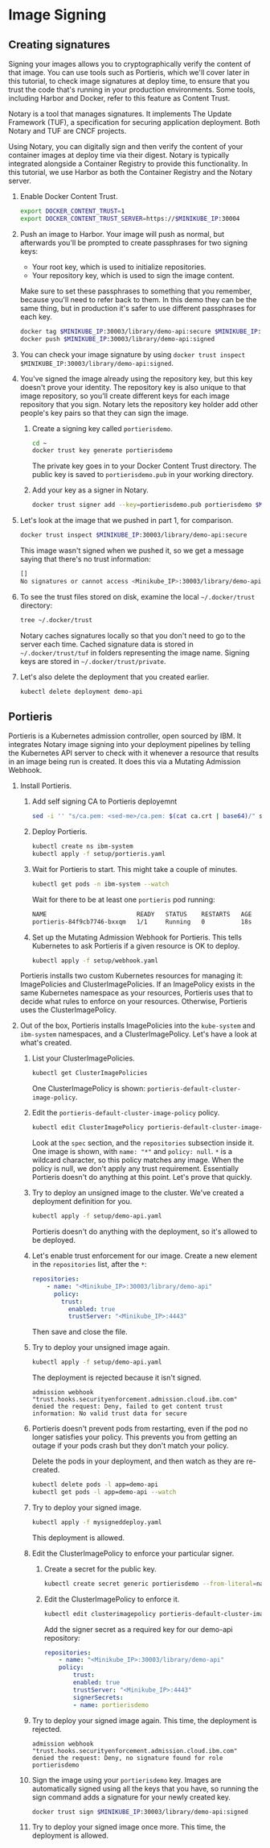 # Image Signing

## Creating signatures

Signing your images allows you to cryptographically verify the content of that image. You can use tools such as Portieris, which we'll cover later in this tutorial, to check image signatures at deploy time, to ensure that you trust the code that's running in your production environments. Some tools, including Harbor and Docker, refer to this feature as Content Trust.

Notary is a tool that manages signatures. It implements The Update Framework (TUF), a specification for securing application deployment. Both Notary and TUF are CNCF projects.

Using Notary, you can digitally sign and then verify the content of your container images at deploy time via their digest. Notary is typically integrated alongside a Container Registry to provide this functionality. In this tutorial, we use Harbor as both the Container Registry and the Notary server.

1. Enable Docker Content Trust.
    ```bash
    export DOCKER_CONTENT_TRUST=1
    export DOCKER_CONTENT_TRUST_SERVER=https://$MINIKUBE_IP:30004
    ```

2. Push an image to Harbor. Your image will push as normal, but afterwards you'll be prompted to create passphrases for two signing keys:
    - Your root key, which is used to initialize repositories.
    - Your repository key, which is used to sign the image content.

    Make sure to set these passphrases to something that you remember, because you'll need to refer back to them. In this demo they can be the same thing, but in production it's safer to use different passphrases for each key.

    ```bash
    docker tag $MINIKUBE_IP:30003/library/demo-api:secure $MINIKUBE_IP:30003/library/demo-api:signed
    docker push $MINIKUBE_IP:30003/library/demo-api:signed
    ```

3. You can check your image signature by using `docker trust inspect $MINIKUBE_IP:30003/library/demo-api:signed`.

4. You've signed the image already using the repository key, but this key doesn't prove your identity. The repository key is also unique to that image repository, so you'll create different keys for each image repository that you sign. Notary lets the repository key holder add other people's key pairs so that they can sign the image.

    1. Create a signing key called `portierisdemo`.
        ```bash
        cd ~
        docker trust key generate portierisdemo
        ```
        The private key goes in to your Docker Content Trust directory. The public key is saved to `portierisdemo.pub` in your working directory.

    2. Add your key as a signer in Notary.
        ```bash
        docker trust signer add --key=portierisdemo.pub portierisdemo $MINIKUBE_IP:30003/library/demo-api
        ```

5. Let's look at the image that we pushed in part 1, for comparison.

    ```bash
    docker trust inspect $MINIKUBE_IP:30003/library/demo-api:secure
    ```

    This image wasn't signed when we pushed it, so we get a message saying that there's no trust information:

    ```bash
    []
    No signatures or cannot access <Minikube_IP>:30003/library/demo-api:secure
    ```

6. To see the trust files stored on disk, examine the local `~/.docker/trust` directory:
    ```bash
    tree ~/.docker/trust
    ```

    Notary caches signatures locally so that you don't need to go to the server each time. Cached signature data is stored in `~/.docker/trust/tuf` in folders representing the image name. Signing keys are stored in `~/.docker/trust/private`.

7. Let's also delete the deployment that you created earlier.
    ```bash
    kubectl delete deployment demo-api
    ```

## Portieris

Portieris is a Kubernetes admission controller, open sourced by IBM. It integrates Notary image signing into your deployment pipelines by telling the Kubernetes API server to check with it whenever a resource that results in an image being run is created. It does this via a Mutating Admission Webhook.

1. Install Portieris.

    1. Add self signing CA to Portieris deployemnt
        ```bash
        sed -i '' "s/ca.pem: <sed-me>/ca.pem: $(cat ca.crt | base64)/" setup/portieris.yaml
        ```

    2. Deploy Portieris.
        ```bash
        kubectl create ns ibm-system
        kubectl apply -f setup/portieris.yaml
        ```

    3. Wait for Portieris to start. This might take a couple of minutes.
        ```bash
        kubectl get pods -n ibm-system --watch
        ```

        Wait for there to be at least one `portieris` pod running:
        ```bash
        NAME                         READY   STATUS    RESTARTS   AGE
        portieris-84f9cb7746-bxxqm   1/1     Running   0          18s
        ```

    4. Set up the Mutating Admission Webhook for Portieris. This tells Kubernetes to ask Portieris if a given resource is OK to deploy.
        ```bash
        kubectl apply -f setup/webhook.yaml
        ```

    Portieris installs two custom Kubernetes resources for managing it: ImagePolicies and ClusterImagePolicies. If an ImagePolicy exists in the same Kubernetes namespace as your resources, Portieris uses that to decide what rules to enforce on your resources. Otherwise, Portieris uses the ClusterImagePolicy.

1. Out of the box, Portieris installs ImagePolicies into the `kube-system` and `ibm-system` namespaces, and a ClusterImagePolicy. Let's have a look at what's created.
    1. List your ClusterImagePolicies.
        ```bash
        kubectl get ClusterImagePolicies
        ```

        One ClusterImagePolicy is shown: `portieris-default-cluster-image-policy`.
    2. Edit the `portieris-default-cluster-image-policy` policy.
        ```bash
        kubectl edit ClusterImagePolicy portieris-default-cluster-image-policy
        ```

        Look at the `spec` section, and the `repositories` subsection inside it. One image is shown, with `name: "*"` and `policy: null`. `*` is a wildcard character, so this policy matches any image. When the policy is null, we don't apply any trust requirement. Essentially Portieris doesn't do anything at this point. Let's prove that quickly.

    3. Try to deploy an unsigned image to the cluster. We've created a deployment definition for you.

        ```bash
        kubectl apply -f setup/demo-api.yaml
        ```

        Portieris doesn't do anything with the deployment, so it's allowed to be deployed.

    4. Let's enable trust enforcement for our image. Create a new element in the `repositories` list, after the `*`:
        ```yaml
        repositories:
            - name: "<Minikube_IP>:30003/library/demo-api"
              policy:
                trust:
                  enabled: true
                  trustServer: "<Minikube_IP>:4443"
        ```

        Then save and close the file.

    5. Try to deploy your unsigned image again.

        ```bash
        kubectl apply -f setup/demo-api.yaml
        ```

        The deployment is rejected because it isn't signed.

        ```text
        admission webhook "trust.hooks.securityenforcement.admission.cloud.ibm.com" denied the request: Deny, failed to get content trust information: No valid trust data for secure
        ```

    6. Portieris doesn't prevent pods from restarting, even if the pod no longer satisfies your policy. This prevents you from getting an outage if your pods crash but they don't match your policy.

        Delete the pods in your deployment, and then watch as they are re-created.

        ```bash
        kubectl delete pods -l app=demo-api
        kubectl get pods -l app=demo-api --watch
        ```

    7. Try to deploy your signed image.

        ```bash
        kubectl apply -f mysigneddeploy.yaml
        ```

        This deployment is allowed.

    8. Edit the ClusterImagePolicy to enforce your particular signer.

        1. Create a secret for the public key.

            ```bash
            kubectl create secret generic portierisdemo --from-literal=name=portierisdemo --from-file=publicKey=portierisdemo.pub
            ```

        2. Edit the ClusterImagePolicy to enforce it.

            ```bash
            kubectl edit clusterimagepolicy portieris-default-cluster-image-policy
            ```

            Add the signer secret as a required key for our demo-api repository:

            ```yaml
            repositories:
                - name: "<Minikube_IP>:30003/library/demo-api"
                policy:
                    trust:
                    enabled: true
                    trustServer: "<Minikube_IP>:4443"
                    signerSecrets:
                    - name: portierisdemo
            ```

    9. Try to deploy your signed image again. This time, the deployment is rejected.

        ```text
        admission webhook "trust.hooks.securityenforcement.admission.cloud.ibm.com" denied the request: Deny, no signature found for role portierisdemo
        ```

    10. Sign the image using your `portierisdemo` key. Images are automatically signed using all the keys that you have, so running the sign command adds a signature for your newly created key.
        ```bash
        docker trust sign $MINIKUBE_IP:30003/library/demo-api:signed
        ```

    11. Try to deploy your signed image once more. This time, the deployment is allowed.
